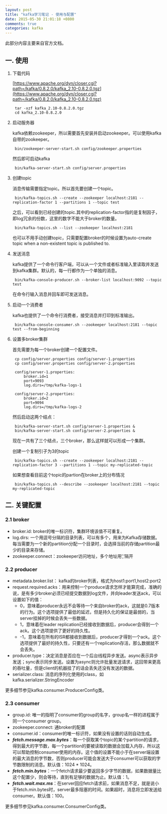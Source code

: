 ```yaml
---
layout: post
title: "kafka学习笔记 - 使用与配置"
date: 2015-05-30 21:01:18 +0800
comments: true
categories: kafka
---
```


此部分内容主要来自官方文档。

## 一. 使用

1. 下载代码

	[https://www.apache.org/dyn/closer.cgi?path=/kafka/0.8.2.0/kafka_2.10-0.8.2.0.tgz](https://www.apache.org/dyn/closer.cgi?path=/kafka/0.8.2.0/kafka_2.10-0.8.2.0.tgz)

		tar -xzf kafka_2.10-0.8.2.0.tgz
		cd kafka_2.10-0.8.2.0
		
2. 启动服务器

	kafka依赖zookeeper，所以需要首先安装并启动zookeeper。可以使用kafka自带的zookeeper。
	
		bin/zookeeper-server-start.sh config/zookeeper.properties
		
	然后即可启动kafka
	
		bin/kafka-server-start.sh config/server.properties
		
3. 创建topic

	消息传输需要指定topic。所以首先要创建一个topic。
	
		bin/kafka-topics.sh --create --zookeeper localhost:2181 --replication-factor 1 --partitions 1 --topic test
	
	之后，可以看到已经创建的topic.其中的replication-factor指的是复制因子，即log冗余的份数，这里的数字不能大于broker的数量。
	
		bin/kafka-topics.sh --list --zookeeper localhost:2181
		
	也可以不用手动创建topic，只需要配置broker的时候设置为auto-create topic when a non-existent topic is published to.
	
4. 发送消息

	kafka提供了一个命令行客户端，可以从一个文件或者标准输入里读取并发送到kafka集群。默认的，每一行都作为一个单独的消息。
	
		bin/kafka-console-producer.sh --broker-list localhost:9092 --topic test 
		
	在命令行输入消息并回车即可发送消息。
	
5. 启动一个消费者

	kafka也提供了一个命令行消费者，接受消息并打印到标准输出。
	
		bin/kafka-console-consumer.sh --zookeeper localhost:2181 --topic test --from-beginning
	
6. 设置多broker集群
	
	首先需要为每一个broker创建一个配置文件。
	
		cp config/server.properties config/server-1.properties 
 		cp config/server.properties config/server-2.properties
 		
 		config/server-1.properties:
    		broker.id=1
    		port=9093
    		log.dirs=/tmp/kafka-logs-1
 
		config/server-2.properties:
    		broker.id=2
    		port=9094
    		log.dirs=/tmp/kafka-logs-2	
    	
    然后启动这两个结点：
    
    	bin/kafka-server-start.sh config/server-1.properties &
    	bin/kafka-server-start.sh config/server-2.properties &

    现在一共有了三个结点，三个broker，那么这样就可以形成一个集群。
    
    创建一个复制引子为3的topic
    
    	bin/kafka-topics.sh --create --zookeeper localhost:2181 --replication-factor 3 --partitions 1 --topic my-replicated-topic
    	
    如果想查看目前这个topic的partion在broker上的分布情况
    
    	bin/kafka-topics.sh --describe --zookeeper localhost:2181 --topic my-replicated-topic
    	
## 二. 关键配置

### 2.1 broker

- broker.id: broker的唯一标识符，集群环境该值不可重复。
- log.dirs: 一个用逗号分隔的目录列表，可以有多个，用来为Kafka存储数据。每当需要为一个新的partition分配一个目录时，会选择当前的存储partition最少的目录来存储。 
- zookeeper.connect：zookeeper访问地址，多个地址用’,’隔开

### 2.2 producer

- metadata.broker.list： kafka的broker列表，格式为host1:port1,host2:port2
- request.required.acks：用来控制一个produce请求怎样才能算完成，准确的说，是有多少broker必须已经提交数据到log文件，并向leader发送ack，可以设置如下的值：
	- 0，意味着producer永远不会等待一个来自broker的ack，这就是0.7版本的行为。这个选项提供了最低的延迟，但是持久化的保证是最弱的，当server挂掉的时候会丢失一些数据。
	- 1，意味着在leader replication已经接收到数据后，producer会得到一个ack。这个选项提供了更好的持久性。
	- -1，意味着在所有的ISR都接收到数据后，producer才得到一个ack。这个选项提供了最好的持久性，只要还有一个replication存活，那么数据就不会丢失。
- producer.type：决定消息是否应在一个后台线程异步发送。async表示异步发送；sync表示同步发送。设置为async则允许批量发送请求，这回带来更高的吞吐量，但是client的机器挂了的话会丢失还没有发送的数据。
- serializer.class: 消息的序列化使用的class，如kafka.serializer.StringEncoder

更多细节参见kafka.consumer.ProducerConfig类。

### 2.3 consumer

- group.id: 唯一的指明了consumer的group的名字，group名一样的进程属于同一个consumer group。
- zookeeper.connect: 通broker的配置
- consumer.id：consumer的唯一标识符，如果没有设置的话则自动生成。
- ***fetch.message.max.bytes***：每一个获取某个topic的某个partition的请求，得到最大的字节数，每一个partition的要被读取的数据会加载入内存，所以这可以帮助控制consumer使用的内存。这个值的设置不能小于在server端设置的最大消息的字节数，否则producer可能会发送大于consumer可以获取的字节数限制的消息。默认值：1024 * 1024。
- ***fetch.min.bytes***：一个fetch请求最少要返回多少字节的数据，如果数据量比这个配置少，则会等待，直到有足够的数据为止。默认值：1。
- ***fetch.wait.max.ms***：在server回应fetch请求前，如果消息不足，就是说小于fetch.min.bytes时，server最多阻塞的时间。如果超时，消息将立即发送给consumer。默认值：100。

更多细节参见kafka.consumer.ConsumerConfig类。